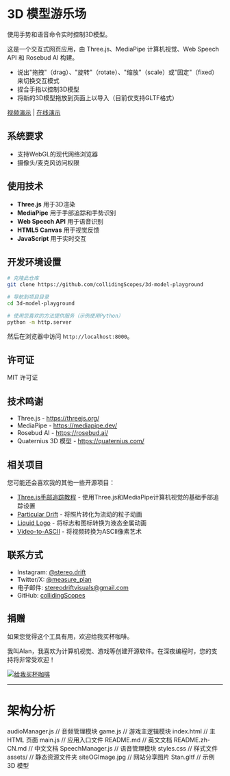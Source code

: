# 3D 模型游乐场

使用手势和语音命令实时控制3D模型。

这是一个交互式网页应用，由 Three.js、MediaPipe 计算机视觉、Web Speech API 和 Rosebud AI 构建。

- 说出"拖拽"（drag）、"旋转"（rotate）、"缩放"（scale）或"固定"（fixed）来切换交互模式
- 捏合手指以控制3D模型
- 将新的3D模型拖放到页面上以导入（目前仅支持GLTF格式）

[视频演示](https://x.com/measure_plan/status/1929900748235550912) | [在线演示](https://collidingscopes.github.io/3d-model-playground/)

## 系统要求

- 支持WebGL的现代网络浏览器
- 摄像头/麦克风访问权限

## 使用技术

- **Three.js** 用于3D渲染
- **MediaPipe** 用于手部追踪和手势识别
- **Web Speech API** 用于语音识别
- **HTML5 Canvas** 用于视觉反馈
- **JavaScript** 用于实时交互

## 开发环境设置

```bash
# 克隆此仓库
git clone https://github.com/collidingScopes/3d-model-playground

# 导航到项目目录
cd 3d-model-playground

# 使用您喜欢的方法提供服务（示例使用Python）
python -m http.server
```

然后在浏览器中访问 `http://localhost:8000`。

## 许可证

MIT 许可证

## 技术鸣谢

- Three.js - https://threejs.org/
- MediaPipe - https://mediapipe.dev/
- Rosebud AI - https://rosebud.ai/
- Quaternius 3D 模型 - https://quaternius.com/

## 相关项目

您可能还会喜欢我的其他一些开源项目：

- [Three.js手部追踪教程](https://collidingScopes.github.io/threejs-handtracking-101) - 使用Three.js和MediaPipe计算机视觉的基础手部追踪设置
- [Particular Drift](https://collidingScopes.github.io/particular-drift) - 将照片转化为流动的粒子动画
- [Liquid Logo](https://collidingScopes.github.io/liquid-logo) - 将标志和图标转换为液态金属动画
- [Video-to-ASCII](https://collidingScopes.github.io/ascii) - 将视频转换为ASCII像素艺术

## 联系方式

- Instagram: [@stereo.drift](https://www.instagram.com/stereo.drift/)
- Twitter/X: [@measure_plan](https://x.com/measure_plan)
- 电子邮件: [stereodriftvisuals@gmail.com](mailto:stereodriftvisuals@gmail.com)
- GitHub: [collidingScopes](https://github.com/collidingScopes)

## 捐赠

如果您觉得这个工具有用，欢迎给我买杯咖啡。

我叫Alan，我喜欢为计算机视觉、游戏等创建开源软件。在深夜编程时，您的支持将非常受欢迎！

[![给我买杯咖啡](https://www.buymeacoffee.com/assets/img/custom_images/yellow_img.png)](https://www.buymeacoffee.com/stereoDrift)

---
# 架构分析
audioManager.js       // 音频管理模块
game.js               // 游戏主逻辑模块
index.html            // 主 HTML 页面
main.js               // 应用入口文件
README.md             // 英文文档
README.zh-CN.md       // 中文文档
SpeechManager.js      // 语音管理模块
styles.css            // 样式文件
assets/               // 静态资源文件夹
    siteOGImage.jpg   // 网站分享图片
    Stan.gltf         // 示例 3D 模型